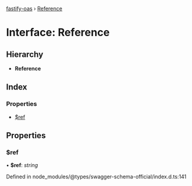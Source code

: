 [fastify-oas](../README.md) › [Reference](reference.md)

# Interface: Reference

## Hierarchy

* **Reference**

## Index

### Properties

* [$ref](reference.md#ref)

## Properties

###  $ref

• **$ref**: *string*

Defined in node_modules/@types/swagger-schema-official/index.d.ts:141
